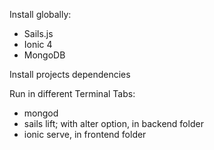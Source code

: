 Install globally:
- Sails.js
- Ionic 4
- MongoDB

Install projects dependencies

Run in different Terminal Tabs:
- mongod
- sails lift; with alter option, in backend folder
- ionic serve, in frontend folder
